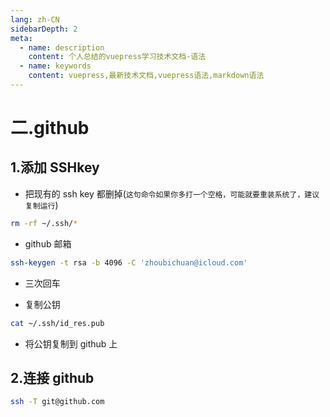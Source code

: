 ```yaml
---
lang: zh-CN
sidebarDepth: 2
meta:
  - name: description
    content: 个人总结的vuepress学习技术文档-语法
  - name: keywords
    content: vuepress,最新技术文档,vuepress语法,markdown语法
---
```


# 二.github

## 1.添加 SSHkey

- 把现有的 ssh key 都删掉(`这句命令如果你多打一个空格，可能就要重装系统了，建议复制运行`)

```sh
rm -rf ~/.ssh/*
```

- github 邮箱

```sh
ssh-keygen -t rsa -b 4096 -C 'zhoubichuan@icloud.com'
```

- 三次回车

- 复制公钥

```sh
cat ~/.ssh/id_res.pub
```

- 将公钥复制到 github 上

## 2.连接 github

```sh
ssh -T git@github.com
```
